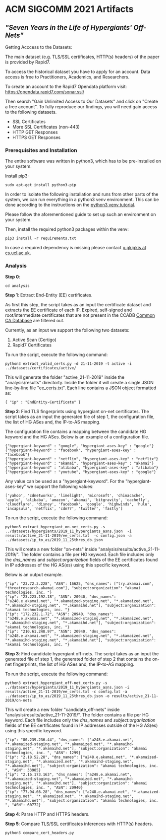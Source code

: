 # ACM SIGCOMM 2021 Artifacts
## _"Seven Years in the Life of Hypergiants' Off-Nets"_

Getting Acccess to the Datasets:


The main dataset (e.g. TLS/SSL certificates, HTTP(s) headers) of the paper is provided by Rapid7. 

To access the historical dataset you have to apply for an account. Data access is free to Practitioners, Academics, and Researchers.

To create an account to the Rapid7 Opendata platform visit:
https://opendata.rapid7.com/sonar.ssl/

Then search "Gain Unlimited Access to Our Datasets" and click on "Create a free account".
To fully reproduce our findings, you will need gain access to the following datasets.
* SSL Certificates
* More SSL Certificates (non-443)
* HTTP GET Responses
* HTTPS GET Responses


### Prerequisites and Installation
The entire software was written in python3, which has to be pre-installed on your system.

Install pip3:
```
sudo apt-get install python3-pip
```

In order to isolate the following installation and runs from other parts of the system, we can run everything in a python3 venv environment. This can be done according to the instructions on the
[python3 venv tutorial](https://docs.python.org/3/tutorial/venv.html).

Please follow the aforementioned guide to set up such an environment on your system.

Then, install the required python3 packages within the venv:
```
pip3 install -r requirements.txt
```
In case a required dependency is missing please contact [p.gkigkis at cs.ucl.ac.uk]().


### Analysis

**Step 0**:
```
cd analysis
```

**Step 1**: Extract End-Entity (EE) certificates.

As first this step, the script takes as an input the certificate dataset and extracts the EE certificate of each IP.
Expired, self-signed and root/intermediate certificates that are not present in the CCADB [Common CA Database](https://www.ccadb.org) are filtered out.

Currently, as an input we support the following two datasets:

1) Active Scan (Certigo)
2) Rapid7 Certificates 

To run the script, execute the following command:
```
python3 extract_valid_certs.py -d 21-11-2019 -t active -i ../datasets/certificates/active/
```

This will generate the folder "active_21-11-2019" inside the "analysis/results" directorty.
Inside the folder it will create a single JSON line-by-line file "ee_certs.txt". Each line contains a JSON object formatted as:
```
{ "ip" : "EndEntity-Certificate" }
```


**Step 2**: Find TLS fingerprints using hypergiant on-net certificates.
The script takes as an input the generated file of step 1, the configuration file, the list of HG ASes and, the IP-to-AS mapping.

The configuration file contains a mapping between the candidate HG keyword and the HG ASes.
Below is an example of a configuration file. 
```
{"hypergiant-keyword" : "google", "hypergiant-ases-key" : "google"}
{"hypergiant-keyword" : "facebook", "hypergiant-ases-key" : "facebook"}
{"hypergiant-keyword" : "netflix", "hypergiant-ases-key" : "netflix"}
{"hypergiant-keyword" : "akamai", "hypergiant-ases-key" : "akamai"}
{"hypergiant-keyword" : "alibaba", "hypergiant-ases-key" : "alibaba"}
{"hypergiant-keyword" : "youtube", "hypergiant-ases-key" : "google"}
```

Any value can be used as a "hypergiant-keyword". For the "hypergiant-ases-key" we support the following values:
```
['yahoo', 'cdnetworks', 'limelight', 'microsoft', 'chinacache', 'apple', 'alibaba', 'amazon', 'akamai', 'bitgravity', 'cachefly', 'cloudflare', 'disney', 'facebook', 'google', 'highwinds', 'hulu', 'incapsula', 'netflix', 'cdn77', 'twitter', 'fastly']
```

To run the script, execute the following command:
```
python3 extract_hypergiant_on-net_certs.py -s ../datasets/hypergiants/2019_11_hypergiants_asns.json  -i results/active_21-11-2019/ee_certs.txt  -c config.json -a ../datasets/ip_to_as/2019_11_25thres_db.json
```

This will create a new folder "on-nets" inside "analysis/results/active\_21-11-2019/". The folder contains a file per HG keyword. Each file includes only the *dns_names* and *subject:organization* fields of the EE certificates found in IP addresses of the HG AS(es) using this specific keyword. 

Below is an output example. 
```
{"ip": "23.72.3.228", "ASN": 16625, "dns_names": ["try.akamai.com", "threatresearch.akamai.com"], "subject:organization": "akamai technologies, inc. "}
{"ip": "23.223.192.18", "ASN": 20940, "dns_names": ["a248.e.akamai.net", "*.akamaized-staging.net", "*.akamaized.net", "*.akamaihd-staging.net", "*.akamaihd.net"], "subject:organization": "akamai technologies, inc. "}
{"ip": "172.232.1.72", "ASN": 20940, "dns_names": ["a248.e.akamai.net", "*.akamaized-staging.net", "*.akamaized.net", "*.akamaihd-staging.net", "*.akamaihd.net"], "subject:organization": "akamai technologies, inc. "}
{"ip": "210.61.248.97", "ASN": 20940, "dns_names": ["a248.e.akamai.net", "*.akamaized-staging.net", "*.akamaized.net", "*.akamaihd-staging.net", "*.akamaihd.net"], "subject:organization": "akamai technologies, inc. "}
```


**Step 3**: Find candidate hypergiant off-nets. 
The script takes as an input the generated file of step 1, the generated folder of step 2 that contains the on-net fingerprints, the list of HG ASes and, the IP-to-AS mapping.

To run the script, execute the following command:
```
python3 extract_hypergiant_off-net_certs.py -s ../datasets/hypergiants/2019_11_hypergiants_asns.json -i results/active_21-11-2019/ee_certs.txt -c config.txt -a ../datasets/ip_to_as/2019_11_25thres_db.json -o results/active_21-11-2019/on-nets
```

This will create a new folder "candidate\_off-nets" inside "analysis/results/active\_21-11-2019/". The folder contains a file per HG keyword. Each file includes only the *dns_names* and *subject:organization* fields of the EE certificates found in IP addresses outside of the HG AS(es) using this specific keyword. 

```
{"ip": "80.239.236.44", "dns_names": ["a248.e.akamai.net", "*.akamaized-staging.net", "*.akamaized.net", "*.akamaihd-staging.net", "*.akamaihd.net"], "subject:organization": "akamai technologies, inc. ", "ASN": 1299}
{"ip": "2.18.52.28", "dns_names": ["a248.e.akamai.net", "*.akamaized-staging.net", "*.akamaized.net", "*.akamaihd-staging.net", "*.akamaihd.net"], "subject:organization": "akamai technologies, inc. ", "ASN": 33905}
{"ip": "2.16.173.163", "dns_names": ["a248.e.akamai.net", "*.akamaized-staging.net", "*.akamaized.net", "*.akamaihd-staging.net", "*.akamaihd.net"], "subject:organization": "akamai technologies, inc. ", "ASN": 20940}
{"ip": "77.94.66.28", "dns_names": ["a248.e.akamai.net", "*.akamaized-staging.net", "*.akamaized.net", "*.akamaihd-staging.net", "*.akamaihd.net"], "subject:organization": "akamai technologies, inc. ", "ASN": 60772}
```


**Step 4**: Parse HTTP and HTTPS headers.





**Step 5**: Compare TLS/SSL certificates inferences with HTTP(s) headers.

```
python3 compare_cert_headers.py
```